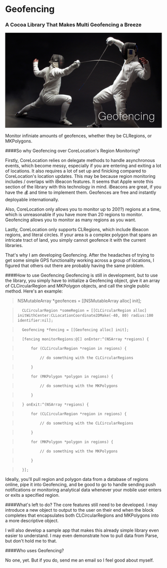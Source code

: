 # Geofencing

### A Cocoa Library That Makes Multi Geofencing a Breeze
![Geofencing](fencing.png)

Monitor infiniate amounts of geofences, whether they be CLRegions, or MKPolygons.

####So why Geofencing over CoreLocation's Region Monitoring?

Firstly, CoreLocation relies on delegate methods to handle asynchronous events, which become messy, especially if you are entering and exiting a lot of locations. It also requires a lot of set up and finicking compared to CoreLocation's location updates. This may be because region monitoring includes / overlaps with iBeacon features. It seems that Apple wrote this section of the library with this technology in mind. iBeacons are great, if you have the :moneybag: and time to implement them. Geofences are free and instantly deployable internationally.

Also, CoreLocation only allows you to monitor up to 20(:interrobang:) regions at a time, which is unreasonable if you have more than 20 regions to monitor. Geofencing allows you to monitor as many regions as you want.

Lastly, CoreLocation only supports CLRegions, which include iBeacon regions, and literal circles. If your area is a complex polygon that spans an intricate tract of land, you simply cannot geofence it with the current libraries.

That's why I am developing Geofencing. After the headaches of trying to get some simple GPS functionality working across a group of locations, I figured that others out there are probably having the same problem.

####How to use Geofencing
Geofencing is still in development, but to use the library, you simply have to initialize a Geofencing object, give it an array of CLCircularRegion and MKPolygon objects, and call the single public method. Here's an example:

>	NSMutableArray *geofences = [[NSMutableArray alloc] init];

>	    CLCircularRegion *someRegion = [[CLCircularRegion alloc] initWithCenter:CLLocationCoordinate2DMake(-40, 80) radius:100 identifier:nil];

>	    Geofencing *fencing = [[Geofencing alloc] init];

>	    [fencing monitorRegions:@[] onEnter:^(NSArray *regions) {

>	        for (CLCircularRegion *region in regions) {

>	            // do something with the CLCircularRegions

>	        }

>	        for (MKPolygon *polygon in regions) {

>	            // do something with the MKPolygons

>	        }

>	    } onExit:^(NSArray *regions) {

>	        for (CLCircularRegion *region in regions) {

>	            // do something with the CLCircularRegions

>	        }

>	        for (MKPolygon *polygon in regions) {

>	            // do something with the MKPolygons

>	        }

>	    }];

Ideally, you'll pull region and polygon data from a database of regions online, pipe it into Geofencing, and be good to go to handle sending push notifications or monitoring analytical data whenever your mobile user enters or exits a specified region.

####What's left to do?
The core features still need to be developed. I may introduce a new object to output to the user on their end when the block completes that encapsulates both CLCircularRegions and MKPolygons into a more descriptive object.

I will also develop a sample app that makes this already simple library even easier to understand. I may even demonstrate how to pull data from Parse, but don't hold me to that.

####Who uses Geofencing?

No one, yet. But if you do, send me an email so I feel good about myself.